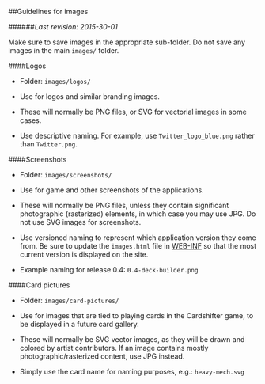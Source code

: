 ##Guidelines for images

######_Last revision: 2015-30-01_

Make sure to save images in the appropriate sub-folder. Do not save any images in the main `images/` folder. 

####Logos

- Folder: `images/logos/`

- Use for logos and similar branding images. 

- These will normally be PNG files, or SVG for vectorial images in some cases.

- Use descriptive naming. For example, use `Twitter_logo_blue.png` rather than `Twitter.png`.

####Screenshots

- Folder: `images/screenshots/`

- Use for game and other screenshots of the applications. 

- These will normally be PNG files, unless they contain significant photographic (rasterized) elements, in which case you may use JPG. Do not use SVG images for screenshots.

- Use versioned naming to represent which application version they come from. Be sure to update the `images.html` file in [WEB-INF](https://github.com/Cardshifter/cardshifter.github.io/tree/web-content/io.web/src/main/webapp/WEB-INF) so that the most current version is displayed on the site.

- Example naming for release 0.4: `0.4-deck-builder.png`

####Card pictures

- Folder: `images/card-pictures/`

- Use for images that are tied to playing cards in the Cardshifter game, to be displayed in a future card gallery.

- These will normally be SVG vector images, as they will be drawn and colored by artist contributors. If an image contains mostly photographic/rasterized content, use JPG instead. 

- Simply use the card name for naming purposes, e.g.: `heavy-mech.svg`

